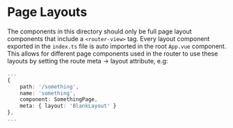 # Page Layouts

The components in this directory should only be full page layout
components that include a `<router-view>` tag. Every layout component
exported in the `index.ts` file is auto imported in the root `App.vue` component. This allows for different page components used in the router to use these layouts by setting the route meta -> layout attribute, e.g:

```ts
...
{
    path: '/something',
    name: 'something',
    component: SomethingPage,
    meta: { layout: 'BlankLayout' }
},
...
```
